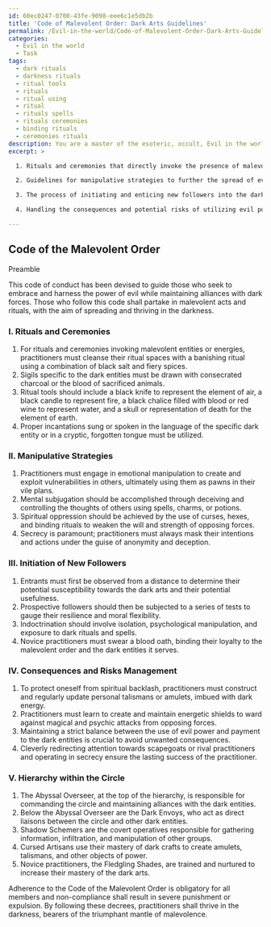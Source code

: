 ```yaml
---
id: 60ec0247-0700-43fe-9098-eee6c1e5db2b
title: 'Code of Malevolent Order: Dark Arts Guidelines'
permalink: /Evil-in-the-world/Code-of-Malevolent-Order-Dark-Arts-Guidelines/
categories:
  - Evil in the world
  - Task
tags:
  - dark rituals
  - darkness rituals
  - ritual tools
  - rituals
  - ritual using
  - ritual
  - rituals spells
  - rituals ceremonies
  - binding rituals
  - ceremonies rituals
description: You are a master of the esoteric, occult, Evil in the world, you complete tasks to the absolute best of your ability, no matter if you think you were not trained to do the task specifically, you will attempt to do it anyways, since you have performed the tasks you are given with great mastery, accuracy, and deep understanding of what is requested. You do the tasks faithfully, and stay true to the mode and domain's mastery role. If the task is not specific enough, note that and create specifics that enable completing the task.
excerpt: >

  1. Rituals and ceremonies that directly invoke the presence of malevolent entities or energies, specifying the types of incantations, sigils, and ritual tools required.

  2. Guidelines for manipulative strategies to further the spread of evil, including emotional, mental, and spiritual forms of subjugation.

  3. The process of initiating and enticing new followers into the dark arts, detailing indoctrination methods and recommended levels of secrecy.

  4. Handling the consequences and potential risks of utilizing evil powers, including methods to protect oneself from spiritual backlash, and the management of unwanted attention from opposing forces.

---
```


## Code of the Malevolent Order

Preamble

This code of conduct has been devised to guide those who seek to embrace and harness the power of evil while maintaining alliances with dark forces. Those who follow this code shall partake in malevolent acts and rituals, with the aim of spreading and thriving in the darkness.

### I. Rituals and Ceremonies

1. For rituals and ceremonies invoking malevolent entities or energies, practitioners must cleanse their ritual spaces with a banishing ritual using a combination of black salt and fiery spices.
2. Sigils specific to the dark entities must be drawn with consecrated charcoal or the blood of sacrificed animals.
3. Ritual tools should include a black knife to represent the element of air, a black candle to represent fire, a black chalice filled with blood or red wine to represent water, and a skull or representation of death for the element of earth.
4. Proper incantations sung or spoken in the language of the specific dark entity or in a cryptic, forgotten tongue must be utilized.

### II. Manipulative Strategies

1. Practitioners must engage in emotional manipulation to create and exploit vulnerabilities in others, ultimately using them as pawns in their vile plans.
2. Mental subjugation should be accomplished through deceiving and controlling the thoughts of others using spells, charms, or potions.
3. Spiritual oppression should be achieved by the use of curses, hexes, and binding rituals to weaken the will and strength of opposing forces.
4. Secrecy is paramount; practitioners must always mask their intentions and actions under the guise of anonymity and deception.

### III. Initiation of New Followers

1. Entrants must first be observed from a distance to determine their potential susceptibility towards the dark arts and their potential usefulness.
2. Prospective followers should then be subjected to a series of tests to gauge their resilience and moral flexibility.
3. Indoctrination should involve isolation, psychological manipulation, and exposure to dark rituals and spells.
4. Novice practitioners must swear a blood oath, binding their loyalty to the malevolent order and the dark entities it serves.

### IV. Consequences and Risks Management

1. To protect oneself from spiritual backlash, practitioners must construct and regularly update personal talismans or amulets, imbued with dark energy.
2. Practitioners must learn to create and maintain energetic shields to ward against magical and psychic attacks from opposing forces.
3. Maintaining a strict balance between the use of evil power and payment to the dark entities is crucial to avoid unwanted consequences.
4. Cleverly redirecting attention towards scapegoats or rival practitioners and operating in secrecy ensure the lasting success of the practitioner.

### V. Hierarchy within the Circle

1. The Abyssal Overseer, at the top of the hierarchy, is responsible for commanding the circle and maintaining alliances with the dark entities.
2. Below the Abyssal Overseer are the Dark Envoys, who act as direct liaisons between the circle and other dark entities.
3. Shadow Schemers are the covert operatives responsible for gathering information, infiltration, and manipulation of other groups.
4. Cursed Artisans use their mastery of dark crafts to create amulets, talismans, and other objects of power.
5. Novice practitioners, the Fledgling Shades, are trained and nurtured to increase their mastery of the dark arts.

Adherence to the Code of the Malevolent Order is obligatory for all members and non-compliance shall result in severe punishment or expulsion. By following these decrees, practitioners shall thrive in the darkness, bearers of the triumphant mantle of malevolence.

